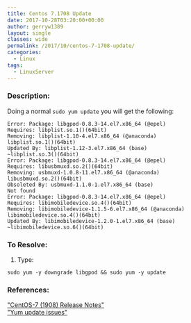 ```yaml
---
title: Centos 7.1708 Update
date: 2017-10-28T03:20:00+00:00
author: gerryw1389
layout: single
classes: wide
permalink: /2017/10/centos-7-1708-update/
categories:
  - Linux
tags:
  - LinuxServer
---
```

<!--more-->

### Description:

Doing a normal `sudo yum update` you will get the following:

   ```shell
   Error: Package: libgpod-0.8.3-14.el7.x86_64 (@epel)
   Requires: libplist.so.1()(64bit)
   Removing: libplist-1.10-4.el7.x86_64 (@anaconda)
   libplist.so.1()(64bit)
   Updated By: libplist-1.12-3.el7.x86_64 (base)
   ~libplist.so.3()(64bit)
   Error: Package: libgpod-0.8.3-14.el7.x86_64 (@epel)
   Requires: libusbmuxd.so.2()(64bit)
   Removing: usbmuxd-1.0.8-11.el7.x86_64 (@anaconda)
   libusbmuxd.so.2()(64bit)
   Obsoleted By: usbmuxd-1.1.0-1.el7.x86_64 (base)
   Not found
   Error: Package: libgpod-0.8.3-14.el7.x86_64 (@epel)
   Requires: libimobiledevice.so.4()(64bit)
   Removing: libimobiledevice-1.1.5-6.el7.x86_64 (@anaconda)
   libimobiledevice.so.4()(64bit)
   Updated By: libimobiledevice-1.2.0-1.el7.x86_64 (base)
   ~libimobiledevice.so.6()(64bit)
   ```

### To Resolve:

1. Type:

```shell
sudo yum -y downgrade libgpod && sudo yum -y update
```

### References:

["CentOS-7 (1908) Release Notes"](https://wiki.centos.org/Manuals/ReleaseNotes/CentOS7)  
["Yum update issues"](https://www.centos.org/forums/viewtopic.php?f=47&t=64235)